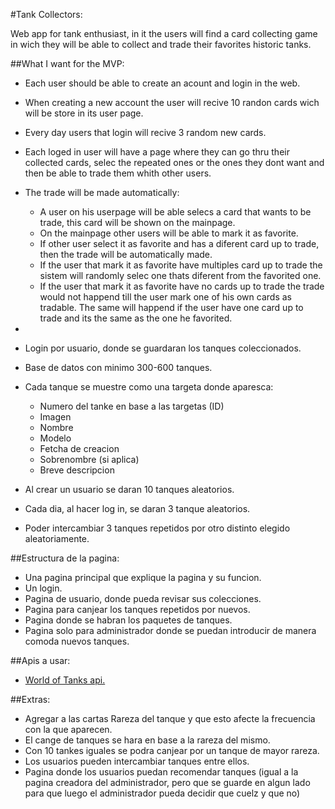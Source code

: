 #Tank Collectors:

Web app for tank enthusiast, in it the users will find a card collecting game in wich they will be able to collect and trade their favorites historic tanks.

##What I want for the MVP:

- Each user should be able to create an acount and login in the web.
- When creating a new account the user will recive 10 randon cards wich will be store in its user page.
- Every day users that login will recive 3 random new cards.
- Each loged in user will have a page where they can go thru their collected cards, selec the repeated ones or the ones they dont want and then be able to trade them whith other users.
- The trade will be made automatically:
    + A user on his userpage will be able selecs a card that wants to be trade, this card will be shown on the mainpage.
    + On the mainpage other users will be able to mark it as favorite.
    + If other user select it as favorite and has a diferent card up to trade, then the trade will be automatically made.
    + If the user that mark it as favorite have multiples card up to trade the sistem will randomly selec one thats diferent from the favorited one.
    + If the user that mark it as favorite have no cards up to trade the trade would not happend till the user mark one of his own cards as tradable. The same will happend if the user have one card up to trade and its the same as the one he favorited.
- 




- Login por usuario, donde se guardaran los tanques coleccionados.
- Base de datos con minimo 300-600 tanques.
- Cada tanque se muestre como una targeta donde aparesca:
    + Numero del tanke en base a las targetas (ID)
    + Imagen
    + Nombre 
    + Modelo
    + Fetcha de creacion
    + Sobrenombre (si aplica)
    + Breve descripcion
- Al crear un usuario se daran 10 tanques aleatorios.
- Cada dia, al hacer log in, se daran 3 tanque aleatorios.
- Poder intercambiar 3 tanques repetidos por otro distinto elegido aleatoriamente.

##Estructura de la pagina:

- Una pagina principal que explique la pagina y su funcion.
- Un login.
- Pagina de usuario, donde pueda revisar sus colecciones.
- Pagina para canjear los tanques repetidos por nuevos.
- Pagina donde se habran los paquetes de tanques.
- Pagina solo para administrador donde se puedan introducir de manera comoda nuevos tanques.

##Apis a usar: 

- [World of Tanks api.](https://developers.wargaming.net/reference/all/wot/encyclopedia/tanks/?application_id=demo&r_realm=ru)

##Extras:

- Agregar a las cartas Rareza del tanque y que esto afecte la frecuencia con la que aparecen.
- El cange de tanques se hara en base a la rareza del mismo.
- Con 10 tankes iguales se podra canjear por un tanque de mayor rareza.
- Los usuarios pueden intercambiar tanques entre ellos.
- Pagina donde los usuarios puedan recomendar tanques (igual a la pagina creadora del administrador, pero que se guarde en algun lado para que luego el administrador pueda decidir que cuelz y que no)